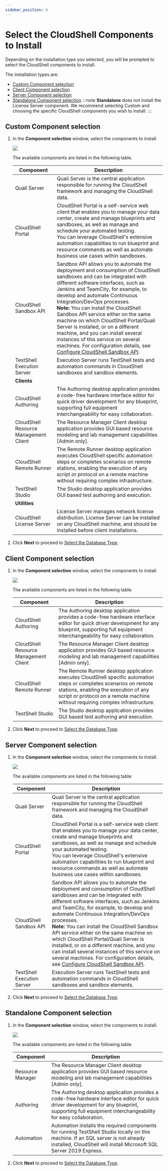 ```yaml
---
sidebar_position: 6
---
```


# Select the CloudShell Components to Install

Depending on the installation type you selected, you will be prompted to select the CloudShell components to install.

The installation types are:

- [Custom Component selection](https://help.quali.com/Online%20Help/0.0/Portal/Content/IG/Complete%20Installation/slct-cs-cmpnt.htm#Custom)
- [Client Component selection](https://help.quali.com/Online%20Help/0.0/Portal/Content/IG/Complete%20Installation/slct-cs-cmpnt.htm#Client)
- [Server Component selection](https://help.quali.com/Online%20Help/0.0/Portal/Content/IG/Complete%20Installation/slct-cs-cmpnt.htm#Server)
- [Standalone Component selection](https://help.quali.com/Online%20Help/0.0/Portal/Content/IG/Complete%20Installation/slct-cs-cmpnt.htm#Standalo)
:::note
**Standalone** does not install the License Server component. We recommend selecting Custom and choosing the specific CloudShell components you wish to install.
:::
## Custom Component selection

1. In the **Component selection** window, select the components to install.
    
    ![](/Images/IG2/Select-an-installation-option_1.png)
    
    The available components are listed in the following table.
    
    | Component                         | Description                                                                                                                                                                                                                                                                                                                                                                                                                                                                                                                      |
    |-----------------------------------|----------------------------------------------------------------------------------------------------------------------------------------------------------------------------------------------------------------------------------------------------------------------------------------------------------------------------------------------------------------------------------------------------------------------------------------------------------------------------------------------------------------------------------|
    | Quali Server                      | Quali Server is the central application responsible for running the CloudShell framework and managing the CloudShell data.                                                                                                                                                                                                                                                                                                                                                                                                       |
    | CloudShell Portal                 | CloudShell Portal is a self-service web client that enables you to manage your data center, create and manage blueprints and sandboxes, as well as manage and schedule your automated testing. <br />You can leverage CloudShell's extensive automation capabilities to run blueprint and resource commands as well as automate business use cases within sandboxes.                                                                                                                                                                     |
    | CloudShell Sandbox API            | Sandbox API allows you to automate the deployment and consumption of CloudShell sandboxes and can be integrated with different software interfaces, such as Jenkins and TeamCity, for example, to develop and automate Continuous Integration/DevOps processes. <br />**Note:** You can install the CloudShell Sandbox API service either on the same machine on which CloudShell Portal/Quali Server is installed, or on a different machine, and you can install several instances of this service on several machines. For configuration details, see [Configure CloudShell Sandbox API](https://help.quali.com/Online%20Help/0.0/Portal/Content/IG/Configure%20CloudShell%20Products/cfg-cs-sndbx-api.htm). |
    | TestShell Execution Server        | Execution Server runs TestShell tests and automation commands in CloudShell sandboxes and sandbox elements. |
    | **Clients** |
    | CloudShell Authoring              | The Authoring desktop application provides a code-free hardware interface editor for quick driver development for any blueprint, supporting full equipment interchangeability for easy collaboration.                                                                                                                                                                                                                                                                                                                              |
    | CloudShell Resource Management Client | The Resource Manager Client desktop application provides GUI based resource modeling and lab management capabilities [Admin only].                                                                                                                                                                                                                                                                                                                                       |
    | CloudShell Remote Runner          | The Remote Runner desktop application executes CloudShell specific automation steps or completes scenarios on remote stations, enabling the execution of any script or protocol on a remote machine without requiring complex infrastructure.                                                                                                                                                                                                                                                                                      |
    | TestShell Studio                  | The Studio desktop application provides GUI based test authoring and execution. |
    | **Utilities** |
    | CloudShell License Server         | License Server manages network license distribution. License Server can be installed on any CloudShell machine, and should be installed before client installations.                                                                                                                                                                                                                                                                                                                                                            |
    
2. Click **Next** to proceed to [Select the Database Type](https://help.quali.com/Online%20Help/0.0/Portal/Content/IG/Complete%20Installation/slct-db-typ.htm).

## Client Component selection

1. In the **Component selection** window, select the components to install.
    
    ![](/Images/IG2/Select-an-installation-option_client.png)
    
    The available components are listed in the following table:
    
    | Component                               | Description                                                                                                                                                                                                                                                                                                                                                             |
    |-----------------------------------------|-------------------------------------------------------------------------------------------------------------------------------------------------------------------------------------------------------------------------------------------------------------------------------------------------------------------------------------------------------------------------|
    | CloudShell Authoring                    | The Authoring desktop application provides a code-free hardware interface editor for quick driver development for any blueprint, supporting full equipment interchangeability for easy collaboration.                                                                                                                                                                     |
    | CloudShell Resource Management Client   | The Resource Manager Client desktop application provides GUI based resource modeling and lab management capabilities [Admin only].                                                                                                                                                                                                                                       |
    | CloudShell Remote Runner                | The Remote Runner desktop application executes CloudShell specific automation steps or completes scenarios on remote stations, enabling the execution of any script or protocol on a remote machine without requiring complex infrastructure.                                                                                                                           |
    | TestShell Studio                        | The Studio desktop application provides GUI based test authoring and execution.                                                                                                                                                                                                                                                                                          |
    
2. Click **Next** to proceed to [Select the Database Type](https://help.quali.com/Online%20Help/0.0/Portal/Content/IG/Complete%20Installation/slct-db-typ.htm).

## Server Component selection

1. In the **Component selection** window, select the components to install.
    
    ![](/Images/IG2/Select-an-installation-option_server.png)
    
    The available components are listed in the following table:
    
    | Component                         | Description                                                                                                                                                                                                                                                                                                                                                                                                                                                                                                                      |
    |-----------------------------------|----------------------------------------------------------------------------------------------------------------------------------------------------------------------------------------------------------------------------------------------------------------------------------------------------------------------------------------------------------------------------------------------------------------------------------------------------------------------------------------------------------------------------------|
    | Quali Server                      | Quali Server is the central application responsible for running the CloudShell framework and managing the CloudShell data.                                                                                                                                                                                                                                                                                                                                                                                                       |
    | CloudShell Portal                 | CloudShell Portal is a self-service web client that enables you to manage your data center, create and manage blueprints and sandboxes, as well as manage and schedule your automated testing. <br />You can leverage CloudShell's extensive automation capabilities to run blueprint and resource commands as well as automate business use cases within sandboxes.                                                                                                                                                                     |
    | CloudShell Sandbox API            | Sandbox API allows you to automate the deployment and consumption of CloudShell sandboxes and can be integrated with different software interfaces, such as Jenkins and TeamCity, for example, to develop and automate Continuous Integration/DevOps processes. <br />**Note:** You can install the CloudShell Sandbox API service either on the same machine on which CloudShell Portal/Quali Server is installed, or on a different machine, and you can install several instances of this service on several machines. For configuration details, see [Configure CloudShell Sandbox API](https://help.quali.com/Online%20Help/0.0/Portal/Content/IG/Configure%20CloudShell%20Products/cfg-cs-sndbx-api.htm). |
    | TestShell Execution Server        | Execution Server runs TestShell tests and automation commands in CloudShell sandboxes and sandbox elements.                                                                                                                                                                                                                                                                                                                                                                                                                    |
    
2. Click **Next** to proceed to [Select the Database Type](https://help.quali.com/Online%20Help/0.0/Portal/Content/IG/Complete%20Installation/slct-db-typ.htm).

## Standalone Component selection

1. In the **Component selection** window, select the components to install.
    
    ![](/Images/IG2/Select-an-installation-option_standalone.png)
    
    The available components are listed in the following table:
    
    | Component        | Description                                                                                                                                                                                                                               |
    |------------------|-------------------------------------------------------------------------------------------------------------------------------------------------------------------------------------------------------------------------------------------|
    | Resource Manager | The Resource Manager Client desktop application provides GUI based resource modeling and lab management capabilities [Admin only].                                                                                                          |
    | Authoring        | The Authoring desktop application provides a code-free hardware interface editor for quick driver development for any blueprint, supporting full equipment interchangeability for easy collaboration.                                        |
    | Automation       | Automation installs the required components for running TestShell Studio locally on this machine. If an SQL server is not already installed, CloudShell will install Microsoft SQL Server 2019 Express.                                    |


2. Click **Next**      to proceed to [Select the Database Type](https://help.quali.com/Online%20Help/0.0/Portal/Content/IG/Complete%20Installation/slct-db-typ.htm).